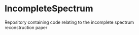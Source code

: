 # IncompleteSpectrum
Repository containing code relating to the incomplete spectrum reconstruction paper
